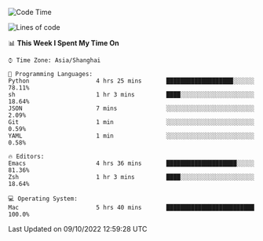 <!--START_SECTION:waka-->
![Code Time](http://img.shields.io/badge/Code%20Time-903%20hrs%205%20mins-blue)

![Lines of code](https://img.shields.io/badge/From%20Hello%20World%20I%27ve%20Written-22%20Thousand%20lines%20of%20code-blue)

📊 **This Week I Spent My Time On** 

```text
⌚︎ Time Zone: Asia/Shanghai

💬 Programming Languages: 
Python                   4 hrs 25 mins       ███████████████████░░░░░░   78.11% 
sh                       1 hr 3 mins         ████░░░░░░░░░░░░░░░░░░░░░   18.64% 
JSON                     7 mins              ░░░░░░░░░░░░░░░░░░░░░░░░░   2.09% 
Git                      1 min               ░░░░░░░░░░░░░░░░░░░░░░░░░   0.59% 
YAML                     1 min               ░░░░░░░░░░░░░░░░░░░░░░░░░   0.58%

🔥 Editors: 
Emacs                    4 hrs 36 mins       ████████████████████░░░░░   81.36% 
Zsh                      1 hr 3 mins         ████░░░░░░░░░░░░░░░░░░░░░   18.64%

💻 Operating System: 
Mac                      5 hrs 40 mins       █████████████████████████   100.0%

```


 Last Updated on 09/10/2022 12:59:28 UTC
<!--END_SECTION:waka-->
